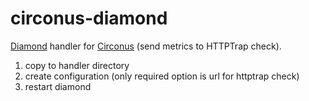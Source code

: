 # circonus-diamond

[Diamond](https://github.com/python-diamond/Diamond) handler for [Circonus](http://circonus.com/) (send metrics to HTTPTrap check).

1. copy to handler directory
2. create configuration (only required option is url for httptrap check)
3. restart diamond


